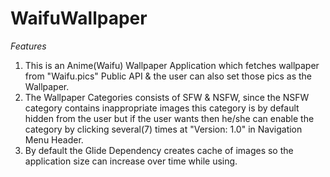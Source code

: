 # WaifuWallpaper
*Features*
1) This is an Anime(Waifu) Wallpaper Application which fetches wallpaper from "Waifu.pics" Public API & the user can also set those pics as the Wallpaper.
2) The Wallpaper Categories consists of SFW & NSFW, since the NSFW category contains inappropriate images this category is by default hidden from the user but if the user wants then he/she can enable the category by clicking several(7) times at "Version: 1.0" in Navigation Menu Header.
3) By default the Glide Dependency creates cache of images so the application size can increase over time while using.
